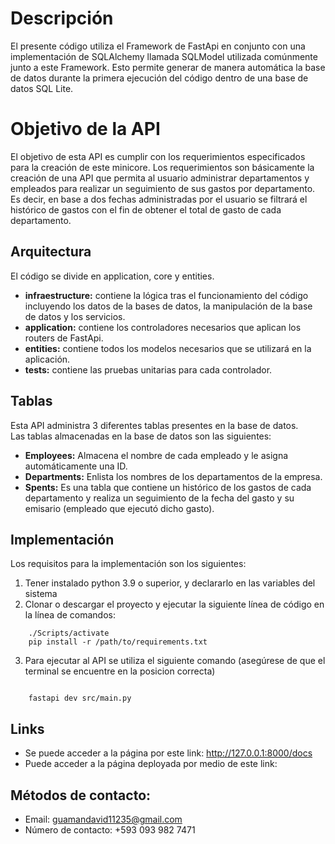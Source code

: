 # Descripción
El presente código utiliza el Framework de FastApi en conjunto con una implementación de SQLAlchemy llamada SQLModel utilizada comúnmente junto a este Framework. Esto permite generar de manera automática la base de datos durante la primera ejecución del código dentro de una base de datos SQL Lite.

# Objetivo de la API
El objetivo de esta API es cumplir con los requerimientos especificados para la creación de este minicore. Los requerimientos son básicamente la creación de una API que permita al usuario administrar departamentos y empleados para realizar un seguimiento de sus gastos por departamento. Es decir, en base a dos fechas administradas por el usuario se filtrará el histórico de gastos con el fin de obtener el total de gasto de cada departamento.


## Arquitectura

El código se divide en application, core y entities.
- <b>infraestructure:</b> contiene la lógica tras el funcionamiento del código incluyendo los datos de la bases de datos, la manipulación de la base de datos y los servicios.
- <b>application:</b> contiene los controladores necesarios que aplican los routers de FastApi.
- <b>entities:</b> contiene todos los modelos necesarios que se utilizará en la aplicación.
- <b>tests:</b> contiene las pruebas unitarias para cada controlador.

## Tablas
Esta API administra 3 diferentes tablas presentes en la base de datos. <br>
Las tablas almacenadas en la base de datos son las siguientes:
- <b>Employees:</b> Almacena el nombre de cada empleado y le asigna automáticamente una ID.
- <b>Departments:</b> Enlista los nombres de los departamentos de la empresa.
- <b>Spents:</b> Es una tabla que contiene un histórico de los gastos de cada departamento y realiza un seguimiento de la fecha del gasto y su emisario (empleado que ejecutó dicho gasto).

## Implementación
Los requisitos para la implementación son los siguientes:
1. Tener instalado python 3.9 o superior, y declararlo en las variables del sistema
2. Clonar o descargar el proyecto y ejecutar la siguiente línea de código en la línea de comandos:


```
    ./Scripts/activate
    pip install -r /path/to/requirements.txt
```
3. Para ejecutar al API se utiliza el siguiente comando (asegúrese de que el terminal se encuentre en la posicion correcta)
```pip install -r /path/to/requirements.txt

    fastapi dev src/main.py
```
## Links
- Se puede acceder a la página por este link: http://127.0.0.1:8000/docs 
- Puede acceder a la página deployada por medio de este link:

## Métodos de contacto:
- Email: guamandavid11235@gmail.com
- Número de contacto: +593 093 982 7471
